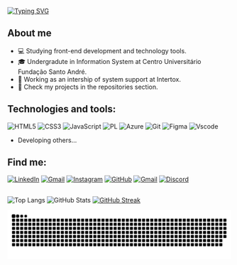 <!-- <img width=100% src="https://user-images.githubusercontent.com/125428490/230164350-a03900f3-8ac3-4e09-9268-c069ad9b72c5.png"/> -->

[![Typing SVG](https://readme-typing-svg.herokuapp.com/?color=2c2f76&size=35&center=true&vCenter=true&width=1000&lines=Hey...+My+name+is+Gabriel+Bolonhez!;I'm+Brazilian;Be+Welcome!+:%29)](https://git.io/typing-svg)

## About me
- 💻 Studying front-end development and technology tools.
- 🎓 Undergradute in Information System at Centro Universitário Fundação Santo André.
- 💼 Working as an intership of system support at Intertox.
- 🚀 Check my projects in the repositories section.
<!-- 
- 🖥️ Experience: HTML
 <br>
 <strong>Contatos:</strong> -->
  <!-- <div> 
  <a href = "mailto:gbbolonhez@gmail.com"><img src="https://img.shields.io/badge/-Gmail-%23333?style=for-the-badge&logo=gmail&logoColor=white" target="_blank"></a>
  </div> -->
  
## Technologies and tools:

![HTML5](https://img.shields.io/badge/HTML5-E34F26?style=for-the-badge&logo=html5&logoColor=white) 
![CSS3](https://img.shields.io/badge/CSS3-1572B6?style=for-the-badge&logo=css3&logoColor=white)
![JavaScript](https://img.shields.io/badge/JavaScript-F7DF1E?style=for-the-badge&logo=javascript&logoColor=black)
![PL](https://img.shields.io/badge/PL%2FSQL-FFFFFF?style=for-the-badge&logo=oracle&logoColor=FF0000&labelColor=FFFFFF&color=FF0000)
![Azure](https://img.shields.io/badge/Azure-blue?style=for-the-badge&logo=microsoft%20azure&logoColor=blue&labelColor=FFFFFF&link=https%3A%2F%2Fimages.app.goo.gl%2FK7PN1jYJd57x4q7A8)
![Git](https://img.shields.io/badge/GIT-E44C30?style=for-the-badge&logo=git&logoColor=white)
![Figma](https://img.shields.io/badge/Figma-696969?style=for-the-badge&logo=figma&logoColor=figma)
![Vscode](https://img.shields.io/badge/Vscode-007ACC?style=for-the-badge&logo=visual-studio-code&logoColor=white)
   - Developing others...

  
## Find me:

[![LinkedIn](https://img.shields.io/badge/LinkedIn-0077B5?style=for-the-badge&logo=linkedin&logoColor=black)](https://www.linkedin.com/in/gabolonhez/)
[![Gmail](https://img.shields.io/badge/Gmail-333333?style=for-the-badge&logo=gmail&logoColor=black)](mailto:gbbolonhez@gmail.com)
[![Instagram](https://img.shields.io/badge/-Instagram-%23E4405F?style=for-the-badge&logo=instagram&logoColor=black)](https://www.instagram.com/gabolonhez/)
[![GitHub](https://img.shields.io/badge/GitHub-100000?style=for-the-badge&logo=github&logoColor=black)](https://github.com/gabolonhez)
[![Gmail](https://img.shields.io/badge/Gmail-333333?style=for-the-badge&logo=gmail&logoColor=black)](mailto:gbbolonhez@gmail.com)
[![Discord](https://img.shields.io/badge/Discord-7289DA?style=for-the-badge&logo=discord&logoColor=black)](https://discord.com/channels/@gabrieltr1/)
 <!--<a href = "https://github.com/Gabolonhez?tab=repositories"><img src="https://img.shields.io/badge/-Portfolio-%23000000?style=for-the-badge&logo=react&logoColor=red&color=black" target="_blank"></a> -->
 <!-- [![Portfolio](https://img.shields.io/badge/Portfolio-FF5722?style=for-the-badge&logo=todoist&logoColor=white)](https://seulink.com) -->

## 

![Top Langs](https://github-readme-stats-git-masterrstaa-rickstaa.vercel.app/api/top-langs/?username=gabolonhez&layout=compact&bg_color=000&border_color=30A3DC&title_color=E94D5F&text_color=FFF)
![GitHub Stats](https://github-readme-stats.vercel.app/api?username=gabolonhez&theme=transparent&bg_color=000&border_color=30A3DC&show_icons=true&icon_color=30A3DC&title_color=E94D5F&text_color=FFF&hide_title=true&hide=stars)
[![GitHub Streak](https://streak-stats.demolab.com/?user=gabolonhez&theme=bear&background=000&border=30A3DC&dates=FFF)](https://git.io/streak-stats)


 
  ![Snake animation](https://github.com/albrechetti/albrechetti/blob/output/github-contribution-grid-snake.svg)

